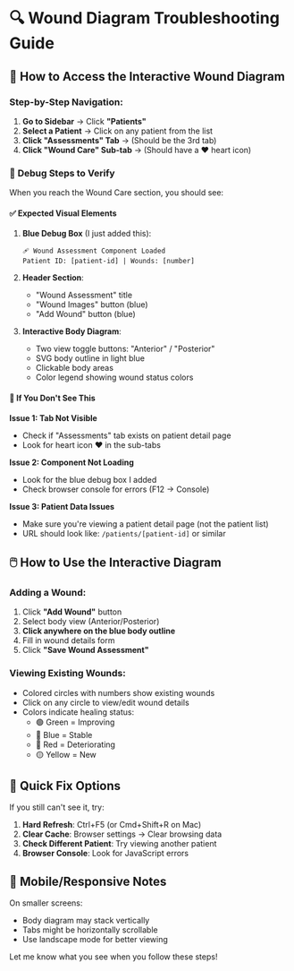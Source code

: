 # 🔍 Wound Diagram Troubleshooting Guide

## 📍 **How to Access the Interactive Wound Diagram**

### Step-by-Step Navigation:
1. **Go to Sidebar** → Click **"Patients"**
2. **Select a Patient** → Click on any patient from the list  
3. **Click "Assessments" Tab** → (Should be the 3rd tab)
4. **Click "Wound Care" Sub-tab** → (Should have a ❤️ heart icon)

### 🔧 **Debug Steps to Verify**

When you reach the Wound Care section, you should see:

#### ✅ **Expected Visual Elements**
1. **Blue Debug Box** (I just added this):
   ```
   🩹 Wound Assessment Component Loaded
   Patient ID: [patient-id] | Wounds: [number]
   ```

2. **Header Section**:
   - "Wound Assessment" title
   - "Wound Images" button (blue)
   - "Add Wound" button (blue)

3. **Interactive Body Diagram**:
   - Two view toggle buttons: "Anterior" / "Posterior"
   - SVG body outline in light blue
   - Clickable body areas
   - Color legend showing wound status colors

#### 🚨 **If You Don't See This**

**Issue 1: Tab Not Visible**
- Check if "Assessments" tab exists on patient detail page
- Look for heart icon ❤️ in the sub-tabs

**Issue 2: Component Not Loading**
- Look for the blue debug box I added
- Check browser console for errors (F12 → Console)

**Issue 3: Patient Data Issues**
- Make sure you're viewing a patient detail page (not the patient list)
- URL should look like: `/patients/[patient-id]` or similar

## 🖱️ **How to Use the Interactive Diagram**

### Adding a Wound:
1. Click **"Add Wound"** button
2. Select body view (Anterior/Posterior)
3. **Click anywhere on the blue body outline**
4. Fill in wound details form
5. Click **"Save Wound Assessment"**

### Viewing Existing Wounds:
- Colored circles with numbers show existing wounds
- Click on any circle to view/edit wound details
- Colors indicate healing status:
  - 🟢 Green = Improving
  - 🔵 Blue = Stable
  - 🔴 Red = Deteriorating
  - 🟡 Yellow = New

## 🔧 **Quick Fix Options**

If you still can't see it, try:

1. **Hard Refresh**: Ctrl+F5 (or Cmd+Shift+R on Mac)
2. **Clear Cache**: Browser settings → Clear browsing data
3. **Check Different Patient**: Try viewing another patient
4. **Browser Console**: Look for JavaScript errors

## 📱 **Mobile/Responsive Notes**

On smaller screens:
- Body diagram may stack vertically
- Tabs might be horizontally scrollable
- Use landscape mode for better viewing

Let me know what you see when you follow these steps!
